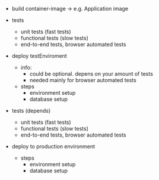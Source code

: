 - build container-image
-> e.g. Application image

- tests
  - unit tests (fast tests)
  - functional tests (slow tests)
  - end-to-end tests, browser automated tests

- deploy testEnviroment
  - info:
    - could be optional. depens on your amount of tests
    - needed mainly for browser automated tests
  - steps
    - environment setup
    - database setup

- tests (depends)
  - unit tests (fast tests)
  - functional tests (slow tests)
  - end-to-end tests, browser automated tests
   
- deploy to production environment
  - steps
    - environment setup
    - database setup
